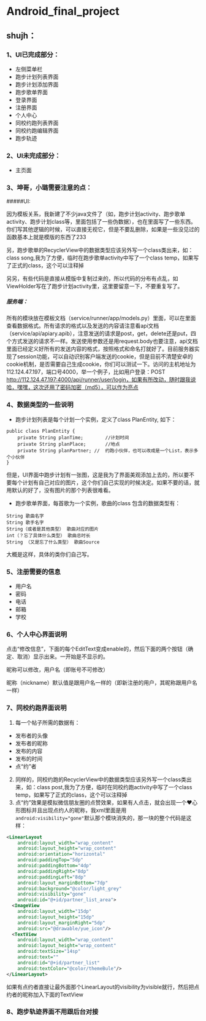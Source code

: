 # Android_final_project
## shujh：
### 1、UI已完成部分：
- 左侧菜单栏
- 跑步计划列表界面
- 跑步计划添加界面
- 跑步歌单界面
- 登录界面
- 注册界面
- 个人中心
- 同校约跑列表界面
- 同校约跑编辑界面
- 跑步轨迹

### 2、UI未完成部分：
- 主页面

### 3、坤哥，小璐需要注意的点：

#####UI:

因为模板关系，我新建了不少java文件了（如，跑步计划activity、跑步歌单activity、跑步计划class等，里面包括了一些伪数据），也在里面写了一些东西。你们写其他逻辑的时候，可以直接无视它，但是不要乱删除，如果是一些没见过的函数基本上就是模版的东西了233  

另，跑步歌单的RecyclerView中的数据类型应该另外写一个class类出来，如：class song,我为了方便，临时在跑步歌单activity中写了一个class temp，如果写了正式的class，这个可以注释掉  

另另，有些代码是直接从模版中复制过来的，所以代码的分布有点乱，如ViewHolder写在了跑步计划activity里，这里要留意一下，不要重复写了。   

##### 服务端：

所有的模块放在模板文档（service/runner/app/models.py）里面，可以在里面查看数据格式。所有请求的格式以及发送的内容请注意看api文档（service/api/apiary.apib），注意发送的请求是post，get，delete还是put，四个方式发送的请求不一样。发送使用参数还是用request.body也要注意，api文档里面已经定义好所有的发送内容的格式，按照格式和命名打就好了。目前服务器实现了session功能，可以自动识别客户端发送的cookie，但是目前不清楚安卓的cookie机制，是否需要自己生成cookie，你们可以测试一下。访问的主机地址为112.124.47.197，端口号4000，举一个例子，比如用户登录：POST http://112.124.47.197:4000/api/runner/user/login，如果有所改动，随时跟我说哈，嘿嘿，这次还用了密码加密（md5），可以作为亮点

### 4、数据类型的一些说明

- 跑步计划列表是每个计划一个实例，定义了class PlanEntity, 如下：

```
public class PlanEntity {
    private String planTime;		//计划时间
    private String planPlace;		//地点
    private String planPartner; //  约跑小伙伴，也可以改成是一个List，表示多个小伙伴
}
```
但是，UI界面中跑步计划有一张图，这是我为了界面美观添加上去的，所以要不要每个计划有自己对应的图片，这个你们自己实现的时候决定。如果不要的话，就用默认的好了，没有图片的那个列表很难看。

- 跑步歌单界面，每首歌为一个实例，歌曲的class 包含的数据类型有：

```
String 歌曲名字
String 歌手名字
String（或者是其他类型） 歌曲对应的图片
int（？忘了具体什么类型） 歌曲总时长
String （又是忘了什么类型） 歌曲Source
```
大概是这样，具体的类你们自己写。

### 5、注册需要的信息

- 用户名
- 密码
- 电话
- 邮箱
- 学校

### 6、个人中心界面说明

点击“修改信息”，下面的每个EditText变成enable的，然后下面的两个按钮（确定、取消）显示出来。一开始是不显示的。

昵称可以修改，用户名（即账号不可修改）

昵称（nickname）默认值是跟用户名一样的（即新注册的用户，其昵称跟用户名一样）

### 7、同校约跑界面说明

1. 每一个帖子所需的数据有：

- 发布者的头像
- 发布者的昵称
- 发布的内容
- 发布的时间
- 点“约”者

2. 同样的，同校约跑的RecyclerView中的数据类型应该另外写一个class类出来，如：class post,我为了方便，临时在同校约跑activity中写了一个class temp，如果写了正式的class，这个可以注释掉  
3. 点“约”效果是模拟微信朋友圈的点赞效果，如果有人点击，就会出现一个❤心形图标并且出现点约人的昵称，我xml里面是用`android:visibility="gone"`默认那个模块消失的，那一块的整个代码是这样：

```Xml
<LinearLayout
    android:layout_width="wrap_content"
    android:layout_height="wrap_content"
    android:orientation="horizontal"
    android:paddingTop="5dp"
    android:paddingBottom="4dp"
    android:paddingRight="8dp"
    android:paddingLeft="8dp"
    android:layout_marginBottom="7dp"
    android:background="@color/light_grey"
    android:visibility="gone"
    android:id="@+id/partner_list_area">
  <ImageView
    android:layout_width="15dp"
    android:layout_height="15dp"
    android:layout_marginRight="5dp"
    android:src="@drawable/yue_icon"/>
  <TextView
    android:layout_width="wrap_content"
    android:layout_height="wrap_content"
    android:textSize="14sp"
    android:text=""
    android:id="@+id/partner_list"
    android:textColor="@color/themeBule"/>
</LinearLayout>
```

如果有点约者直接让最外面那个LinearLayout的visibility为visible就行，然后把点约者的昵称加入下面的TextView

### 8、跑步轨迹界面不用跟后台对接




